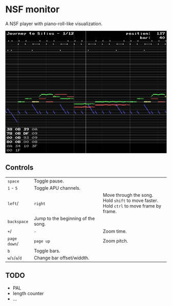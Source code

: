 NSF monitor
===========

A NSF player with piano-roll-like visualization.

![image](screenshot.png)


## Controls

<table>
	<tr>
        <td><code>space</code></td>
        <td>Toggle pause.</td>
    </tr>
	<tr>
        <td><code>1</code> - <code>5</code></td>
        <td>Toggle APU channels.</td>
    </tr>
	<tr>
        <td><code>left</code>/<td><code>right</code></td>
        <td>
            Move through the song.<br/>
            Hold <code>shift</code> to move faster.<br/>
            Hold <code>ctrl</code> to move frame by frame.
        </td>
    </tr>
	<tr>
        <td><code>backspace</code></td>
        <td>Jump to the beginning of the song.</td>
    </tr>
	<tr>
        <td><code>+</code>/<td><code>-</code></td>
        <td>Zoom time.</td>
    </tr>
	<tr>
        <td><code>page down</code>/<td><code>page up</code></td>
        <td>Zoom pitch.</td>
    </tr>
	<tr>
        <td><code>b</code></td>
        <td>Toggle bars.</td>
    </tr>
	<tr>
        <td><code>w</code>/<code>s</code>/<code>a</code>/<code>d</code></td>
        <td>Change bar offset/widdth.</td>
    </tr>
</table>


## TODO

+ PAL
+ length counter
+ ...
